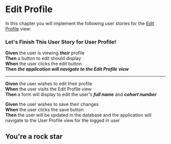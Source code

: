 # Edit Profile
In this chapter you will implement the following user stories for the [Edit Profile](./LEARN_WIREFRAME.md#-edit-profile) view:

### Let's Finish This User Story for User Profile!
**Given** the user is viewing ***their*** profile<br>
**Then** a button to edit should display<br>
**When** the user clicks the edit button<br>
**Then** ***the application will navigate to the Edit Profile view***

---

**Given** the user wishes to edit their profile<br>
**When** the user visits the Edit Profile view<br>
**Then** a form will display to edit the user's ***full name*** and ***cohort number***

**Given** the user wishes to save their changes<br>
**When** the user clicks the save button<br>
**Then** the user will be updated in the database and the application will navigate to the User Profile view for the logged in user

## You're a rock star